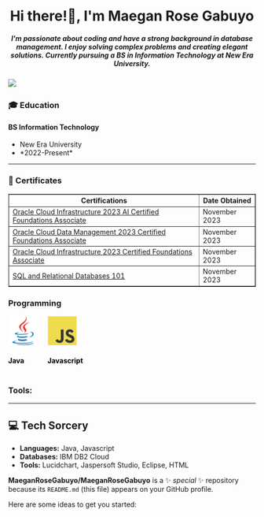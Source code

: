 <h1 align="center">Hi there!👋, I'm Maegan Rose Gabuyo</h1>
<h5 align="center" font-weight="5">I'm passionate about coding and have a strong background in database management. I enjoy solving complex problems and creating elegant solutions. Currently pursuing a BS in Information Technology at New Era University.</h5>


<img src=![aa59d139b93dde70ff207187c9f1d8bd](https://github.com/MaeganRoseGabuyo/MaeganRoseGabuyo/assets/153274593/d490e0b1-1d2e-41ed-8086-290ec6572a76) width="300">


 <h3 align="left">🎓 Education</h3>
<h4>BS Information Technology</h4>
<ul>
  <li>New Era University</li>
  <li>*2022-Present*</li>
</ul>


 <hr/>

 
<h3 align="left"> 🏅 Certificates </h3>

<table border="1">
        <tr>
            <th>Certifications</th>
            <th>Date Obtained</th>
        </tr>

  <tr>
<td><a href="https://catalog-education.oracle.com/pls/certview/sharebadge?id=68821CE0454DA8AB45288B08B4A66AEE2CD03F1044D1279DB557B7FF652380C8&fbclid=IwAR36aXyspwVgG7TE2XgAsJElAJBJMPZVvB6XtF_YbwwTDwQCOZNlEhz8SvA)">Oracle Cloud Infrastructure 2023 AI Certified Foundations Associate</a></td>
<td>November 2023</td>
</tr>

<tr>
<td><a href="https://catalog-education.oracle.com/pls/certview/sharebadge?id=D240DC5AE864459BF673D9E0CEC7C7BD7800F08ABF1E6D20E5E9FA01754933F2](https://catalog-education.oracle.com/pls/certview/sharebadge?id=68821CE0454DA8AB45288B08B4A66AEE2CD03F1044D1279DB557B7FF652380C8&fbclid=IwAR36aXyspwVgG7TE2XgAsJElAJBJMPZVvB6XtF_YbwwTDwQCOZNlEhz8SvA](https://catalog-education.oracle.com/pls/certview/sharebadge?id=DA69072DA438B522996776BFD2A3FECCE86E3DC62DA463542B4D3B5FEFA804D2">Oracle Cloud Data Management 2023 Certified Foundations Associate</a></td>
<td>November 2023</td>
</tr>

<tr>
<td><a href="https://catalog-education.oracle.com/pls/certview/sharebadge?id=11C7190D8985363D055DB03FA46B63185E348666C8112C7FC710B0C7F1A9C6B1">Oracle Cloud Infrastructure 2023 Certified Foundations Associate
</a></td>
<td>November 2023</td>
</tr>
        
<tr>
<td><a href="https://courses.cognitiveclass.ai/certificates/5aec7e22a21b458cba6cc28540c542ab](https://courses.cognitiveclass.ai/certificates/ea7c3de68f7a46a68bc642e2ea3d2fb4)](https://courses.cognitiveclass.ai/certificates/ea7c3de68f7a46a68bc642e2ea3d2fb4">SQL and Relational Databases 101</a></td>
<td>November 2023</td>
</tr>
       </table>


<h3 align="left">Programming </h3>

<div style="display: flex; flex-direction: row; align-items: center;">
  <a href="https://www.java.com/" target="_blank" rel="noreferrer" style="text-decoration: none; color: black; margin-right: 20px;">
    <img src="https://raw.githubusercontent.com/devicons/devicon/master/icons/java/java-original.svg" alt="java" width="60" height="60">
    <h4>Java</h4>
  </a>

  <a href="https://developer.mozilla.org/en-US/docs/Web/JavaScript" target="_blank" rel="noreferrer" style="text-decoration: none; color: black;">
    <img src="https://raw.githubusercontent.com/devicons/devicon/master/icons/javascript/javascript-original.svg" alt="javascript" width="60" height="60">
    <h4>Javascript</h4>
  </a>
</div>




<h3 align="left">Tools:</h3>


<hr/>





## 💻 Tech Sorcery
- **Languages:** Java, Javascript
- **Databases:** IBM DB2 Cloud
- **Tools:** Lucidchart, Jaspersoft Studio, Eclipse, HTML

**MaeganRoseGabuyo/MaeganRoseGabuyo** is a ✨ _special_ ✨ repository because its `README.md` (this file) appears on your GitHub profile.

Here are some ideas to get you started:

